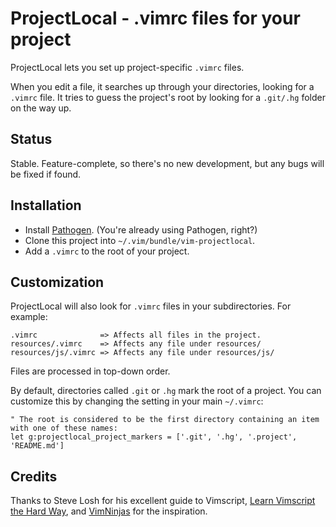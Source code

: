 # ProjectLocal - .vimrc files for your project

ProjectLocal lets you set up project-specific `.vimrc` files.

When you edit a file, it searches up through your directories, looking for a `.vimrc` file. It tries to guess the project's root by looking for a `.git/.hg` folder on the way up.

## Status

Stable. Feature-complete, so there's no new development, but any bugs will be fixed if found.

## Installation

* Install [Pathogen][pathogen]. (You're already using Pathogen, right?)
* Clone this project into `~/.vim/bundle/vim-projectlocal`.
* Add a `.vimrc` to the root of your project.

## Customization

ProjectLocal will also look for `.vimrc` files in your subdirectories. For example:

```
.vimrc              => Affects all files in the project.
resources/.vimrc    => Affects any file under resources/
resources/js/.vimrc => Affects any file under resources/js/
```

Files are processed in top-down order.

By default, directories called `.git` or `.hg` mark the root of a project. You can customize this by changing the setting in your main `~/.vimrc`:

```vim
" The root is considered to be the first directory containing an item with one of these names:
let g:projectlocal_project_markers = ['.git', '.hg', '.project', 'README.md']
```

## Credits
Thanks to Steve Losh for his excellent guide to Vimscript, [Learn Vimscript the Hard Way][learnvim], and [VimNinjas][vimninjas] for the inspiration.

[pathogen]: https://github.com/tpope/vim-pathogen/
[learnvim]: http://learnvimscriptthehardway.stevelosh.com/
[vimninjas]: http://www.vimninjas.com/
